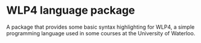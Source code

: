 # WLP4 language package

A package that provides some basic syntax highlighting for WLP4, a simple
programming language used in some courses at the University of Waterloo. 
